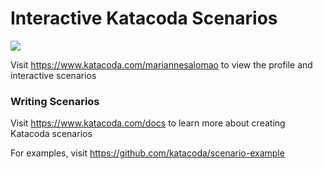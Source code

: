 # Interactive Katacoda Scenarios

[![](http://shields.katacoda.com/katacoda/mariannesalomao/count.svg)](https://www.katacoda.com/mariannesalomao "Get your profile on Katacoda.com")

Visit https://www.katacoda.com/mariannesalomao to view the profile and interactive scenarios

### Writing Scenarios
Visit https://www.katacoda.com/docs to learn more about creating Katacoda scenarios

For examples, visit https://github.com/katacoda/scenario-example
